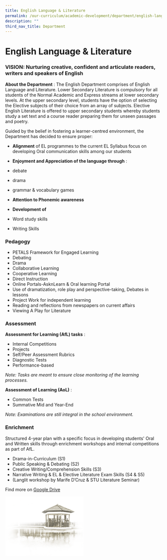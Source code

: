 ```yaml
---
title: English Language & Literature
permalink: /our-curriculum/academic-development/department/english-language-n-literature
description: ""
third_nav_title: Department
---
```

# **English Language & Literature**


### VISION: Nurturing creative, confident and articulate readers, writers and speakers of English

**About the Department** : The English Department comprises of English Language and Literature. Lower Secondary Literature is compulsory for all students of the Normal Academic and Express streams at lower secondary levels. At the upper secondary level, students have the option of selecting the Elective subjects of their choice from an array of subjects. Elective English Literature is offered to upper secondary students whereby students study a set text and a course reader preparing them for unseen passages and poetry.

Guided by the belief in fostering a learner-centred environment, the Department has decided to ensure proper:

*   **Alignment** of EL programmes to the current EL Syllabus focus on developing Oral communication skills among our students
*   **Enjoyment and Appreciation of the language through** :

*   debate
*   drama
*   grammar & vocabulary games

*   **Attention to Phonemic awareness**
*   **Development of**

*   Word study skills
*   Writing Skills

### Pedagogy

*   PETALS Framework for Engaged Learning
*   Debating
*   Drama
*   Collaborative Learning
*   Cooperative Learning
*   Direct Instruction
*   Online Portals-AsknLearn & Oral learning Portal
*   Use of dramatization, role play and perspective-taking, Debates in lessons
*   Project Work for independent learning
*   Reading and reflections from newspapers on current affairs
*   Viewing A Play for Literature

### Assessment

**Assessment for Learning (AfL) tasks** :

*   Internal Competitions
*   Projects
*   Self/Peer Assessment Rubrics
*   Diagnostic Tests
*   Performance-based

_Note: Tasks are meant to ensure close monitoring of the learning processes._

**Assessment of Learning (AoL)** :

*   Common Tests
*   Summative Mid and Year-End

_Note: Examinations are still integral in the school environment._

### Enrichment

Structured 4-year plan with a specific focus in developing students' Oral and Written skills through enrichment workshops and internal competitions as part of AfL.  

*   Drama-in-Curriculum (S1)
*   Public Speaking & Debating (S2)
*   Creative Writing/Comprehension Skills (S3)
*   Narrative Writing & EL & Elective Literature Exam Skills (S4 & S5)
*   (Langlit workshop by Marife D’Cruz & STU Literature Seminar)

Find more on [Google Drive](https://drive.google.com/drive/folders/16EwzvMBvDX9EuqVGLYnyr69wWv2Etpmy)

<img src="/images/pavilion.png" 
     style="width:50%">